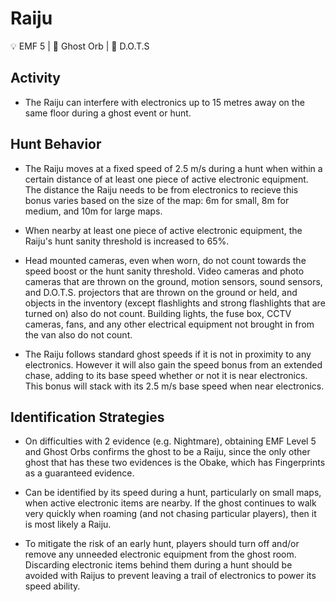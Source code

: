 # Raiju

💡 EMF 5 | 🔮 Ghost Orb | 👻 D.O.T.S

## Activity

-   The Raiju can interfere with electronics up to 15 metres away on the same floor during a ghost event or hunt.

## Hunt Behavior

-   The Raiju moves at a fixed speed of 2.5 m/s during a hunt when within a certain distance of at least one piece of active electronic equipment. The distance the Raiju needs to be from electronics to recieve this bonus varies based on the size of the map: 6m for small, 8m for medium, and 10m for large maps.

-   When nearby at least one piece of active electronic equipment, the Raiju's hunt sanity threshold is increased to 65%.

-   Head mounted cameras, even when worn, do not count towards the speed boost or the hunt sanity threshold. Video cameras and photo cameras that are thrown on the ground, motion sensors, sound sensors, and D.O.T.S. projectors that are thrown on the ground or held, and objects in the inventory (except flashlights and strong flashlights that are turned on) also do not count. Building lights, the fuse box, CCTV cameras, fans, and any other electrical equipment not brought in from the van also do not count.

-   The Raiju follows standard ghost speeds if it is not in proximity to any electronics. However it will also gain the speed bonus from an extended chase, adding to its base speed whether or not it is near electronics. This bonus will stack with its 2.5 m/s base speed when near electronics. 

## Identification Strategies

* On difficulties with 2 evidence (e.g. Nightmare), obtaining EMF Level 5 and Ghost Orbs confirms the ghost to be a Raiju, since the only other ghost that has these two evidences is the Obake, which has Fingerprints as a guaranteed evidence.

-   Can be identified by its speed during a hunt, particularly on small maps, when active electronic items are nearby. If the ghost continues to walk very quickly when roaming (and not chasing particular players), then it is most likely a Raiju.

-   To mitigate the risk of an early hunt, players should turn off and/or remove any unneeded electronic equipment from the ghost room. Discarding electronic items behind them during a hunt should be avoided with Raijus to prevent leaving a trail of electronics to power its speed ability.